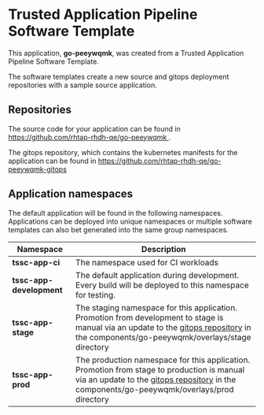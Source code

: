# Trusted Application Pipeline Software Template

This application, **go-peeywqmk**, was created from a Trusted Application Pipeline Software Template.

The software templates create a new source and gitops deployment repositories with a sample source application. 

## Repositories

The source code for your application can be found in [https://github.com/rhtap-rhdh-qe/go-peeywqmk ](https://github.com/rhtap-rhdh-qe/go-peeywqmk ).
 
The gitops repository, which contains the kubernetes manifests for the application can be found in 
[https://github.com/rhtap-rhdh-qe/go-peeywqmk-gitops ](https://github.com/rhtap-rhdh-qe/go-peeywqmk-gitops ) 

## Application namespaces 

The default application will be found in the following namespaces. Applications can be deployed into unique namespaces or multiple software templates can also bet generated into the same group namespaces.  

|  Namespace   |  Description   |  
| -------- | -------- |
| **tssc-app-ci** | The namespace used for CI workloads |
| **tssc-app-development** | The default application during development. Every build will be deployed to this namespace for testing. |
| **tssc-app-stage** | The staging namespace for this application. Promotion from development to stage is manual via an update to the [gitops repository](https://github.com/rhtap-rhdh-qe/go-peeywqmk-gitops ) in the components/go-peeywqmk/overlays/stage directory |
| **tssc-app-prod** | The production namespace for this application. Promotion from stage to production is manual via an update to the [gitops repository](https://github.com/rhtap-rhdh-qe/go-peeywqmk-gitops ) in the components/go-peeywqmk/overlays/prod directory |